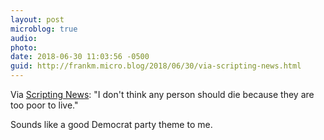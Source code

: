 ```yaml
---
layout: post
microblog: true
audio: 
photo: 
date: 2018-06-30 11:03:56 -0500
guid: http://frankm.micro.blog/2018/06/30/via-scripting-news.html
---
```

Via [Scripting News](http://scripting.com/2018/06/30.html#a140709): "I don't think any person should die because they are too poor to live."

Sounds like a good Democrat party theme to me. 
